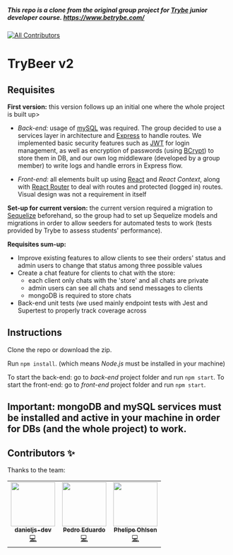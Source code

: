 ##### This repo is a clone from the original group project for [Trybe](https://www.betrybe.com/) junior developer course. https://www.betrybe.com/
<!-- ALL-CONTRIBUTORS-BADGE:START - Do not remove or modify this section -->
[![All Contributors](https://img.shields.io/badge/all_contributors-3-orange.svg?style=flat-square)](#contributors-)
<!-- ALL-CONTRIBUTORS-BADGE:END -->

# TryBeer v2

## Requisites

**First version:** this version follows up an initial one where the whole project is built up>

- *Back-end:* usage of [mySQL](https://www.mysql.com/) was required. The group decided to use a services layer in architecture and [Express](https://expressjs.com/) to handle routes. We implemented basic security features such as [JWT](https://jwt.io/) for login management, as well as encryption of passwords (using [BCrypt](https://www.npmjs.com/package/bcrypt)) to store them in DB, and our own log middleware (developed by a group member) to write logs and handle errors in Express flow. 

- *Front-end:* all elements built up using [React](https://reactjs.org/) and *React Context*, along with [React Router](https://reactrouter.com/) to deal with routes and protected (logged in) routes. Visual design was not a requirement in itself
  
**Set-up for current version:** the current version required a migration to [Sequelize](https://sequelize.org/) beforehand, so the group had to set up Sequelize models and migrations in order to allow seeders for automated tests to work (tests provided by Trybe to assess students' performance).

**Requisites sum-up:**

- Improve existing features to allow clients to see their orders' status and admin users to change that status among three possible values
- Create a chat feature for clients to chat with the store:
  - each client only chats with the 'store' and all chats are private
  - admin users can see all chats and send messages to clients
  - mongoDB is required to store chats
- Back-end unit tests (we used mainly endpoint tests with Jest and Supertest to properly track coverage across 

## Instructions

Clone the repo or download the zip.

Run `npm install`. (which means *Node.js* must be installed in your machine)

To start the back-end: go to *back-end* project folder and run `npm start`.
To start the front-end: go to *front-end* project folder and run `npm start`.
## Important: mongoDB and mySQL services must be installed and active in your machine in order for DBs (and the whole project) to work.

## Contributors ✨

Thanks to the team:

<!-- ALL-CONTRIBUTORS-LIST:START - Do not remove or modify this section -->
<!-- prettier-ignore-start -->
<!-- markdownlint-disable -->
<table>
  <tr>
    <td align="center"><a href="https://www.linkedin.com/in/daniel-js/"><img src="https://avatars.githubusercontent.com/u/67609772?v=4?s=100" width="100px;" alt=""/><br /><sub><b>danieljs-dev</b></sub></a><br /><a href="https://github.com/cyranowebdev/trybe-proj-trybeer-v2/commits?author=danieljs-dev" title="Code">💻</a></td>
    <td align="center"><a href="https://github.com/PedimEduardo"><img src="https://avatars.githubusercontent.com/u/67610181?v=4?s=100" width="100px;" alt=""/><br /><sub><b>Pedro Eduardo </b></sub></a><br /><a href="https://github.com/cyranowebdev/trybe-proj-trybeer-v2/commits?author=PedimEduardo" title="Code">💻</a></td>
    <td align="center"><a href="https://github.com/phelipe-ohlsen"><img src="https://avatars.githubusercontent.com/u/59030984?v=4?s=100" width="100px;" alt=""/><br /><sub><b>Phelipe Ohlsen</b></sub></a><br /><a href="https://github.com/cyranowebdev/trybe-proj-trybeer-v2/commits?author=phelipe-ohlsen" title="Code">💻</a></td>
  </tr>
</table>

<!-- markdownlint-restore -->
<!-- prettier-ignore-end -->

<!-- ALL-CONTRIBUTORS-LIST:END -->
